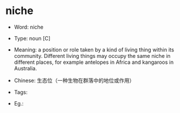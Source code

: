 # niche

- Word: niche

- Type: noun [C]
- Meaning: a position or role taken by a kind of living thing within its community. Different living things may occupy the same niche in different places, for example antelopes in Africa and kangaroos in Australia.
- Chinese: 生态位（一种生物在群落中的地位或作用）
- Tags: 
- Eg.: 

